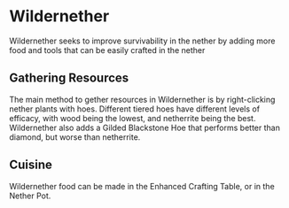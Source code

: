 # Wildernether
Wildernether seeks to improve survivability in the nether by adding more food and tools that can be easily crafted in the nether

## Gathering Resources
The main method to gether resources in Wildernether is by right-clicking nether plants with hoes. Different tiered hoes have different levels of efficacy, with 
wood being the lowest, and netherrite being the best. Wildernether also adds a Gilded Blackstone Hoe that performs better than diamond, but worse than netherrite.

## Cuisine
Wildernether food can be made in the Enhanced Crafting Table, or in the Nether Pot.

